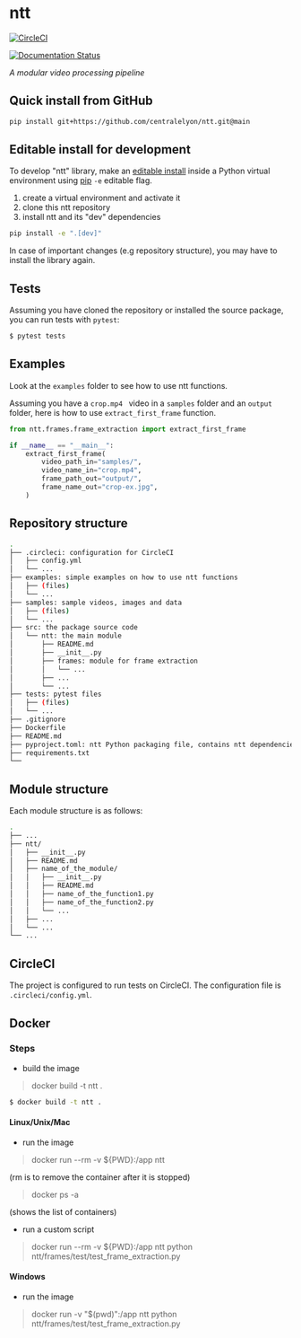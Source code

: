 # ntt

[![CircleCI](https://dl.circleci.com/status-badge/img/gh/centralelyon/ntt/tree/main.svg?style=svg)](https://dl.circleci.com/status-badge/redirect/gh/centralelyon/ntt/tree/main)

[![Documentation Status](https://readthedocs.org/projects/ntt/badge/?version=latest)](https://ntt.readthedocs.io/en/latest/?badge=latest)

_A modular video processing pipeline_

## Quick install from GitHub

```bash
pip install git+https://github.com/centralelyon/ntt.git@main
```

## Editable install for development

To develop "ntt" library, make an [editable install](https://setuptools.pypa.io/en/latest/userguide/development_mode.html)
inside a Python virtual environment using [pip](https://pip.pypa.io/en/stable/) `-e` editable flag.

1. create a virtual environment and activate it
2. clone this ntt repository
3. install ntt and its "dev" dependencies

```bash
pip install -e ".[dev]"
```

In case of important changes (e.g repository structure), you may have to
install the library again.

## Tests

Assuming you have cloned the repository or installed the source package, you
can run tests with `pytest`:

```bash
$ pytest tests
```

## Examples

Look at the `examples` folder to see how to use ntt functions.

Assuming you have a `crop.mp4 ` video in a `samples` folder and an `output`
folder, here is how to use `extract_first_frame` function.

```python
from ntt.frames.frame_extraction import extract_first_frame

if __name__ == "__main__":
    extract_first_frame(
        video_path_in="samples/",
        video_name_in="crop.mp4",
        frame_path_out="output/",
        frame_name_out="crop-ex.jpg",
    )
```

## Repository structure

```bash
.
├── .circleci: configuration for CircleCI
│   ├── config.yml
│   └── ...
├── examples: simple examples on how to use ntt functions
│   ├── (files)
│   └── ...
├── samples: sample videos, images and data
│   ├── (files)
│   └── ...
├── src: the package source code
│   └── ntt: the main module
│       ├── README.md
│       ├── __init__.py
│       ├── frames: module for frame extraction
│       │   └── ...
│       ├── ...
│       └── ...
├── tests: pytest files
│   ├── (files)
│   └── ...
├── .gitignore
├── Dockerfile
├── README.md
├── pyproject.toml: ntt Python packaging file, contains ntt dependencies
├── requirements.txt
└──
```

## Module structure

Each module structure is as follows:

```bash
.
├── ...
├── ntt/
│   ├── __init__.py
│   ├── README.md
│   ├── name_of_the_module/
│   │   ├── __init__.py
│   │   ├── README.md
│   │   ├── name_of_the_function1.py
│   │   ├── name_of_the_function2.py
│   │   └── ...
│   ├── ...
│   └── ...
└── ...
```

## CircleCI

The project is configured to run tests on CircleCI. The configuration file is
`.circleci/config.yml`.

## Docker

### Steps

- build the image

> docker build -t ntt . 

```bash
$ docker build -t ntt .
```
 
#### Linux/Unix/Mac

- run the image

> docker run --rm -v ${PWD}:/app ntt

(rm is to remove the container after it is stopped)

> docker ps -a

(shows the list of containers)

- run a custom script

> docker run --rm -v ${PWD}:/app ntt python ntt/frames/test/test_frame_extraction.py

#### Windows

- run the image

> docker run -v "$(pwd)":/app ntt python ntt/frames/test/test_frame_extraction.py

